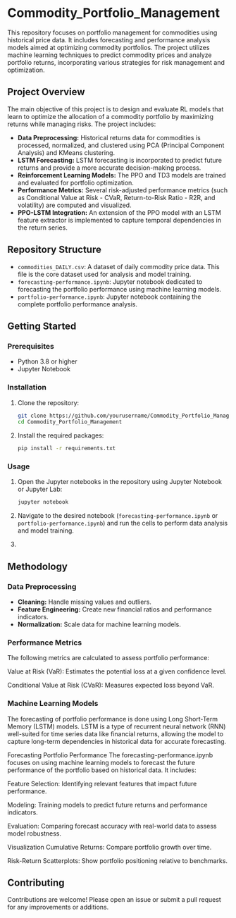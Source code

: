 # Commodity_Portfolio_Management

This repository focuses on portfolio management for commodities using historical price data. It includes forecasting and performance analysis models aimed at optimizing commodity portfolios. The project utilizes machine learning techniques to predict commodity prices and analyze portfolio returns, incorporating various strategies for risk management and optimization.

## Project Overview

The main objective of this project is to design and evaluate RL models that learn to optimize the allocation of a commodity portfolio by maximizing returns while managing risks. The project includes:
- **Data Preprocessing:** Historical returns data for commodities is processed, normalized, and clustered using PCA (Principal Component Analysis) and KMeans clustering.
- **LSTM Forecasting:** LSTM forecasting is incorporated to predict future returns and provide a more accurate decision-making process.
- **Reinforcement Learning Models:** The PPO and TD3 models are trained and evaluated for portfolio optimization.
- **Performance Metrics:** Several risk-adjusted performance metrics (such as Conditional Value at Risk - CVaR, Return-to-Risk Ratio - R2R, and volatility) are computed and visualized.
- **PPO-LSTM Integration:** An extension of the PPO model with an LSTM feature extractor is implemented to capture temporal dependencies in the return series.

## Repository Structure

- `commodities_DAILY.csv`: A dataset of daily commodity price data. This file is the core dataset used for analysis and model training.
- `forecasting-performance.ipynb`: Jupyter notebook dedicated to forecasting the portfolio performance using machine learning models.
- `portfolio-performance.ipynb`: Jupyter notebook containing the complete portfolio performance analysis.

## Getting Started


### Prerequisites

- Python 3.8 or higher
- Jupyter Notebook

### Installation

1. Clone the repository:
    ```bash
    git clone https://github.com/yourusername/Commodity_Portfolio_Management.git
    cd Commodity_Portfolio_Management
    ```

2. Install the required packages:
    ```bash
    pip install -r requirements.txt
    ```

### Usage

1. Open the Jupyter notebooks in the repository using Jupyter Notebook or Jupyter Lab:
    ```bash
    jupyter notebook
    ```

2. Navigate to the desired notebook (`forecasting-performance.ipynb` or `portfolio-performance.ipynb`) and run the cells to perform data analysis and model training.
3. 

## Methodology
### Data Preprocessing
- **Cleaning:** Handle missing values and outliers.
- **Feature Engineering:** Create new financial ratios and performance indicators.
- **Normalization:** Scale data for machine learning models.

### Performance Metrics
The following metrics are calculated to assess portfolio performance:

Value at Risk (VaR): Estimates the potential loss at a given confidence level.

Conditional Value at Risk (CVaR): Measures expected loss beyond VaR.

### Machine Learning Models

The forecasting of portfolio performance is done using Long Short-Term Memory (LSTM) models. LSTM is a type of recurrent neural network (RNN) well-suited for time series data like financial returns, allowing the model to capture long-term dependencies in historical data for accurate forecasting.

Forecasting Portfolio Performance
The forecasting-performance.ipynb focuses on using machine learning models to forecast the future performance of the portfolio based on historical data. It includes:

Feature Selection: Identifying relevant features that impact future performance.

Modeling: Training models to predict future returns and performance indicators.

Evaluation: Comparing forecast accuracy with real-world data to assess model robustness.

Visualization
Cumulative Returns: Compare portfolio growth over time.

Risk-Return Scatterplots: Show portfolio positioning relative to benchmarks.

## Contributing

Contributions are welcome! Please open an issue or submit a pull request for any improvements or additions.
